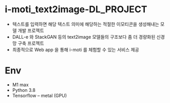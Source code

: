 # i-moti_text2image-DL_PROJECT
-	텍스트를 입력하면 해당 텍스트 의미에 해당하는 적절한 이모티콘을 생성해내는 모델 개발 프로젝트
-	DALL-e 와 StackGAN 등의 text2image 모델들의 구조보다 좀 더 경량화된 신경망 구축 프로젝트
-	최종적으로 Web app 을 통해 i-moti 를 체험할 수 있는 서비스 제공

# Env
-	M1 max
-	Python 3.8
-	Tensorflow – metal (GPU)
